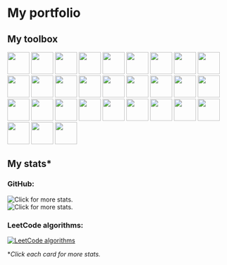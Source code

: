 # My portfolio

## My toolbox
[comment]: #https://profile-readme-generator.com/
[<img height="50" width="50" src="https://cdn.jsdelivr.net/gh/devicons/devicon/icons/argocd/argocd-original.svg"/>](/ "ArgoCD")
[<img height="50" width="50" src="https://skillicons.dev/icons?i=aws"/>](/ "AWS")
[<img height="50" width="50" src="https://skillicons.dev/icons?i=bash"/>](/ "Bash")
[<img height="50" width="50" src="https://skillicons.dev/icons?i=css"/>](/ "CSS")
[<img height="50" width="50" src="https://skillicons.dev/icons?i=docker"/>](/ "Docker")
[<img height="50" width="50" src="https://skillicons.dev/icons?i=express"/>](/ "Express.js")
[<img height="50" width="50" src="https://cdn.jsdelivr.net/gh/devicons/devicon/icons/firefox/firefox-original.svg"/>](/ "Firefox")
[<img height="50" width="50" src="https://skillicons.dev/icons?i=go"/>](/ "Go")
[<img height="50" width="50" src="https://skillicons.dev/icons?i=html"/>](/ "HTML")
[<img height="50" width="50" src="https://cdn.jsdelivr.net/gh/devicons/devicon/icons/intellij/intellij-original.svg"/>](/ "IntelliJ IDE")
[<img height="50" width="50" src="https://skillicons.dev/icons?i=java"/>](/ "Java")
[<img height="50" width="50" src="https://cdn.jsdelivr.net/gh/devicons/devicon/icons/jira/jira-original.svg"/>](/ "Jira Project Management")
[<img height="50" width="50" src="https://skillicons.dev/icons?i=js"/>](/ "JavaScript")
[<img height="50" width="50" src="https://skillicons.dev/icons?i=jenkins"/>](/ "Jenkins CI/CD")
[<img height="50" width="50" src="https://skillicons.dev/icons?i=jquery"/>](/ "jQuery")
[<img height="50" width="50" src="https://skillicons.dev/icons?i=kubernetes"/>](/ "Kubernetes")
[<img height="50" width="50" src="https://skillicons.dev/icons?i=linux"/>](/ "Linux")
[<img height="50" width="50" src="https://skillicons.dev/icons?i=mongodb"/>](/ "MongoDB")
[<img height="50" width="50" src="https://skillicons.dev/icons?i=mysql"/>](/ "MySQL")
[<img height="50" width="50" src="https://skillicons.dev/icons?i=nodejs"/>](/ "Node.js")
[<img height="50" width="50" src="https://skillicons.dev/icons?i=openshift"/>](/ "OpenShift")
[<img height="50" width="50" src="https://cdn.jsdelivr.net/gh/devicons/devicon/icons/terraform/terraform-original.svg"/>](/ "Terraform")
[<img height="50" width="50" src="https://cdn.jsdelivr.net/gh/devicons/devicon/icons/pandas/pandas-original.svg"/>](/ "Pandas")
[<img height="50" width="50" src="https://skillicons.dev/icons?i=php"/>](/ "PHP")
[<img height="50" width="50" src="https://skillicons.dev/icons?i=powershell"/>](/ "PowerShell")
[<img height="50" width="50" src="https://cdn.jsdelivr.net/gh/devicons/devicon/icons/pycharm/pycharm-original.svg"/>](/ "PyCharm IDE")
[<img height="50" width="50" src="https://skillicons.dev/icons?i=py"/>](/ "Python")
[<img height="50" width="50" src="https://skillicons.dev/icons?i=regex"/>](/ "RegEx")
[<img height="50" width="50" src="https://skillicons.dev/icons?i=md"/>](/ "Markdown")
[<img height="50" width="50" src="https://skillicons.dev/icons?i=vim"/>](/ "Vim")

## My stats*
### GitHub:
[comment]: # (Widget: https://github.com/anuraghazra/github-readme-stats)
[comment]: # (Transparent-RGB-to-hex editor: https://rgbacolorpicker.com/rgba-to-hex)
[comment]: # (Transparent-RGB-to-hex editor: https://jsfiddle.net/teddyrised/g02s07n4/)
[comment]: # (GitHub theme documentation: https://docs.github.com/en/get-started/writing-on-github/getting-started-with-writing-and-formatting-on-github/basic-writing-and-formatting-syntax#specifying-the-theme-an-image-is-shown-to)
[comment]: # (If this widget does not load, it is likely due to the Vercel app's cache being out of date. A privacy setting was likely changed on the GitHub side. It will automatically resolve in 24 hours.)


<picture>
  <source media="(prefers-color-scheme: dark)" srcset="https://github-readme-stats.vercel.app/api?username=ak47us&theme=blueberry&bg_color=101010&rank_icon=percentile&custom_title=Activity%20percentile&show_icons=true&title_color=f0f0f0&text_color=0d6f3f&border_color=404040&hide=stars,commits,prs,issues,contribs">
  <source media="(prefers-color-scheme: light)" srcset="https://github-readme-stats.vercel.app/api?username=ak47us&theme=blueberry&bg_color=ffffff&rank_icon=percentile&custom_title=Activity%20percentile&show_icons=true&title_color=000000&text_color=0d6f3f&border_color=e5e5e5&hide=stars,commits,prs,issues,contribs">
  <img alt="Click for more stats." src="https://profile-summary-for-github.com/user/ak47us">
</picture>

<br>

<picture>
  <source media="(prefers-color-scheme: dark)" srcset="https://github-readme-stats.vercel.app/api/top-langs?username=ak47us&bg_color=101010&layout=compact&theme=blueberry&title_color=f0f0f0&text_color=0d6f3f&border_color=404040&custom_title=Languages&langs_count=10&include_all_commits=true">
  <source media="(prefers-color-scheme: light)" srcset="https://github-readme-stats.vercel.app/api/top-langs?username=ak47us&bg_color=ffffff&layout=compact&theme=blueberry&title_color=000000&text_color=0d6f3f&border_color=e5e5e5&custom_title=Languages&langs_count=10&include_all_commits=true">
  <img alt="Click for more stats." src="https://profile-summary-for-github.com/user/ak47us">
</picture>


### LeetCode algorithms:
[comment]: # (https://github.com/JacobLinCool/LeetCode-Stats-Card)
[![LeetCode algorithms](https://leetcard.jacoblin.cool/ak47us?theme=light,dark)](https://leetcode.com/u/ak47us/ "Click for more stats.")

**Click each card for more stats.*
